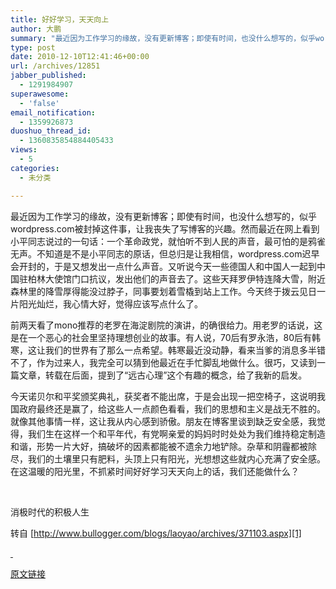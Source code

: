 ```yaml
---
title: 好好学习，天天向上
author: 大鹏
summary: "最近因为工作学习的缘故，没有更新博客；即使有时间，也没什么想写的，似乎wordpress.com被封掉这件事，让我丧失了写博客的兴趣。然而最近在网上看到小平同志说过的一句话：一个革命政党，就怕听不到人民的声音，最可怕的是鸦雀无声。不知道是不是小平同志的原话，但总归是让我相信，wordpress.com迟早会开封的，于是又想发出一点什么声音。又听说今天一些德国人和中国人一起到中国驻柏林大使馆门口抗议，发出他们的声音去了。这些天拜罗伊特连降大雪，附近森林里的降雪厚得能没过脖子，同事要划着雪橇到站上工作。今天终于拨云见日一片阳光灿烂，我心情大好，觉得应该写点什么了。"
type: post
date: 2010-12-10T12:41:46+00:00
url: /archives/12851
jabber_published:
  - 1291984907
superawesome:
  - 'false'
email_notification:
  - 1359926873
duoshuo_thread_id:
  - 1360835854884405433
views:
  - 5
categories:
  - 未分类

---
```

最近因为工作学习的缘故，没有更新博客；即使有时间，也没什么想写的，似乎wordpress.com被封掉这件事，让我丧失了写博客的兴趣。然而最近在网上看到小平同志说过的一句话：一个革命政党，就怕听不到人民的声音，最可怕的是鸦雀无声。不知道是不是小平同志的原话，但总归是让我相信，wordpress.com迟早会开封的，于是又想发出一点什么声音。又听说今天一些德国人和中国人一起到中国驻柏林大使馆门口抗议，发出他们的声音去了。这些天拜罗伊特连降大雪，附近森林里的降雪厚得能没过脖子，同事要划着雪橇到站上工作。今天终于拨云见日一片阳光灿烂，我心情大好，觉得应该写点什么了。

前两天看了mono推荐的老罗在海淀剧院的演讲，的确很给力。用老罗的话说，这是在一个恶心的社会里坚持理想创业的故事。有人说，70后有罗永浩，80后有韩寒，这让我们的世界有了那么一点希望。韩寒最近没动静，看来当爹的消息多半错不了，作为过来人，我完全可以猜到他最近在手忙脚乱地做什么。很巧，又读到一篇文章，转载在后面，提到了“远古心理”这个有趣的概念，给了我新的启发。

今天诺贝尔和平奖颁奖典礼，获奖者不能出席，于是会出现一把空椅子，这说明我国政府最终还是赢了，给这些人一点颜色看看，我们的思想和主义是战无不胜的。就像其他事情一样，这让我从内心感到骄傲。朋友在博客里谈到缺乏安全感，我觉得，我们生在这样一个和平年代，有党啊亲爱的妈妈时时处处为我们维持稳定制造和谐，形势一片大好，搞破坏的因素都能被不遗余力地铲除。杂草和阴霾都被除尽，我们的土壤里只有肥料，头顶上只有阳光，光想想这些就内心充满了安全感。在这温暖的阳光里，不抓紧时间好好学习天天向上的话，我们还能做什么？

&nbsp;

消极时代的积极人生

转自 [http://www.bullogger.com/blogs/laoyao/archives/371103.aspx][1]

[ ][2]

 [1]: http://www.bullogger.com/blogs/laoyao/archives/371103.aspx "http://www.bullogger.com/blogs/laoyao/archives/371103.aspx"
 [2]: http://www.bullogger.com/users/laoyao/

[原文链接](http://dapengde.com/archives/12851)

